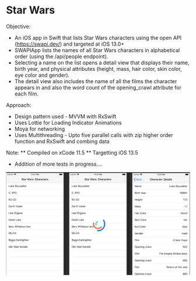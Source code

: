 # Star Wars

Objective:

* An iOS app in Swift that lists Star Wars characters using the open API (https://swapi.dev/) and targeted at iOS 13.0+
* SWAPIApp lists the names of all Star Wars characters in alphabetical order (using the /api/people endpoint). 
* Selecting a name on the list opens a detail view that displays their name, birth year, and physical attributes (height, mass, hair color, skin color, eye color and gender). 
* The detail view also includes the name of all the films the character appears in and also the word count of the opening_crawl attribute for each film.

Approach:

* Design pattern used - MVVM with RxSwift
* Uses Lottie for Loading Indicator Animations
* Moya for networking
* Uses Multithreading - Upto five parallel calls with zip higher order function and RxSwift and combing data

Note: ** Compiled on xCode 11.5 ** Targetting iOS 13.5

* Addition of more tests in progress....

![Image of README](https://github.com/ratulchhibber/StarWars/blob/master/README.png)
